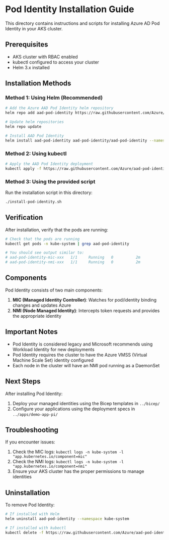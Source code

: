 # Pod Identity Installation Guide

This directory contains instructions and scripts for installing Azure AD Pod Identity in your AKS cluster.

## Prerequisites

- AKS cluster with RBAC enabled
- kubectl configured to access your cluster
- Helm 3.x installed

## Installation Methods

### Method 1: Using Helm (Recommended)

```bash
# Add the Azure AAD Pod Identity helm repository
helm repo add aad-pod-identity https://raw.githubusercontent.com/Azure/aad-pod-identity/master/charts

# Update helm repositories
helm repo update

# Install AAD Pod Identity
helm install aad-pod-identity aad-pod-identity/aad-pod-identity --namespace kube-system
```

### Method 2: Using kubectl

```bash
# Apply the AAD Pod Identity deployment
kubectl apply -f https://raw.githubusercontent.com/Azure/aad-pod-identity/master/deploy/infra/deployment-rbac.yaml
```

### Method 3: Using the provided script

Run the installation script in this directory:

```bash
./install-pod-identity.sh
```

## Verification

After installation, verify that the pods are running:

```bash
# Check that the pods are running
kubectl get pods -n kube-system | grep aad-pod-identity

# You should see output similar to:
# aad-pod-identity-mic-xxx   1/1     Running   0          2m
# aad-pod-identity-nmi-xxx   1/1     Running   0          2m
```

## Components

Pod Identity consists of two main components:

1. **MIC (Managed Identity Controller)**: Watches for pod/identity binding changes and updates Azure
2. **NMI (Node Managed Identity)**: Intercepts token requests and provides the appropriate identity

## Important Notes

- Pod Identity is considered legacy and Microsoft recommends using Workload Identity for new deployments
- Pod Identity requires the cluster to have the Azure VMSS (Virtual Machine Scale Set) identity configured
- Each node in the cluster will have an NMI pod running as a DaemonSet

## Next Steps

After installing Pod Identity:

1. Deploy your managed identities using the Bicep templates in `../bicep/`
2. Configure your applications using the deployment specs in `../apps/demo-app-pi/`

## Troubleshooting

If you encounter issues:

1. Check the MIC logs: `kubectl logs -n kube-system -l "app.kubernetes.io/component=mic"`
2. Check the NMI logs: `kubectl logs -n kube-system -l "app.kubernetes.io/component=nmi"`
3. Ensure your AKS cluster has the proper permissions to manage identities

## Uninstallation

To remove Pod Identity:

```bash
# If installed with Helm
helm uninstall aad-pod-identity --namespace kube-system

# If installed with kubectl
kubectl delete -f https://raw.githubusercontent.com/Azure/aad-pod-identity/master/deploy/infra/deployment-rbac.yaml
```